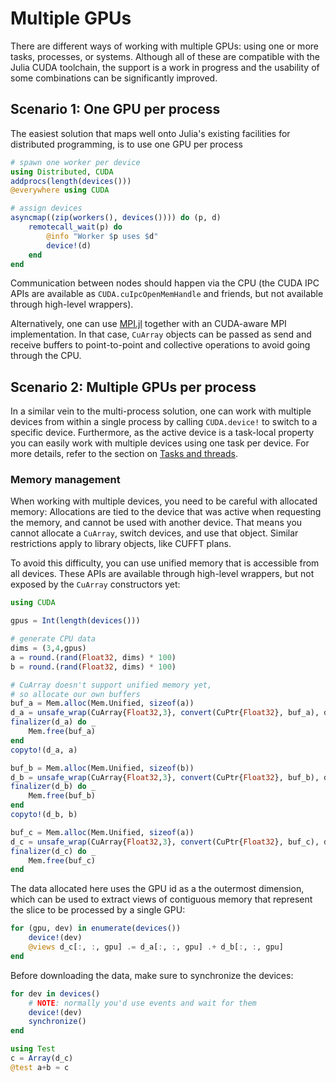 # Multiple GPUs

There are different ways of working with multiple GPUs: using one or more tasks, processes,
or systems. Although all of these are compatible with the Julia CUDA toolchain, the support
is a work in progress and the usability of some combinations can be significantly improved.


## Scenario 1: One GPU per process

The easiest solution that maps well onto Julia's existing facilities for distributed
programming, is to use one GPU per process

```julia
# spawn one worker per device
using Distributed, CUDA
addprocs(length(devices()))
@everywhere using CUDA

# assign devices
asyncmap((zip(workers(), devices()))) do (p, d)
    remotecall_wait(p) do
        @info "Worker $p uses $d"
        device!(d)
    end
end
```

Communication between nodes should happen via the CPU (the CUDA IPC APIs are available as
`CUDA.cuIpcOpenMemHandle` and friends, but not available through high-level wrappers).

Alternatively, one can use [MPI.jl](https://github.com/JuliaParallel/MPI.jl) together with
an CUDA-aware MPI implementation. In that case, `CuArray` objects can be passed as send and
receive buffers to point-to-point and collective operations to avoid going through the CPU.


## Scenario 2: Multiple GPUs per process

In a similar vein to the multi-process solution, one can work with multiple devices from
within a single process by calling `CUDA.device!` to switch to a specific device.
Furthermore, as the active device is a task-local property you can easily work with multiple
devices using one task per device. For more details, refer to the section on [Tasks and
threads](@ref).

### Memory management

When working with multiple devices, you need to be careful with allocated memory:
Allocations are tied to the device that was active when requesting the memory, and cannot be
used with another device. That means you cannot allocate a `CuArray`, switch devices, and
use that object. Similar restrictions apply to library objects, like CUFFT plans.

To avoid this difficulty, you can use unified memory that is accessible from all devices.
These APIs are available through high-level wrappers, but not exposed by the `CuArray`
constructors yet:

```julia
using CUDA

gpus = Int(length(devices()))

# generate CPU data
dims = (3,4,gpus)
a = round.(rand(Float32, dims) * 100)
b = round.(rand(Float32, dims) * 100)

# CuArray doesn't support unified memory yet,
# so allocate our own buffers
buf_a = Mem.alloc(Mem.Unified, sizeof(a))
d_a = unsafe_wrap(CuArray{Float32,3}, convert(CuPtr{Float32}, buf_a), dims)
finalizer(d_a) do _
    Mem.free(buf_a)
end
copyto!(d_a, a)

buf_b = Mem.alloc(Mem.Unified, sizeof(b))
d_b = unsafe_wrap(CuArray{Float32,3}, convert(CuPtr{Float32}, buf_b), dims)
finalizer(d_b) do _
    Mem.free(buf_b)
end
copyto!(d_b, b)

buf_c = Mem.alloc(Mem.Unified, sizeof(a))
d_c = unsafe_wrap(CuArray{Float32,3}, convert(CuPtr{Float32}, buf_c), dims)
finalizer(d_c) do _
    Mem.free(buf_c)
end
```

The data allocated here uses the GPU id as a the outermost dimension, which can be used to
extract views of contiguous memory that represent the slice to be processed by a single GPU:

```julia
for (gpu, dev) in enumerate(devices())
    device!(dev)
    @views d_c[:, :, gpu] .= d_a[:, :, gpu] .+ d_b[:, :, gpu]
end
```

Before downloading the data, make sure to synchronize the devices:

```julia
for dev in devices()
    # NOTE: normally you'd use events and wait for them
    device!(dev)
    synchronize()
end

using Test
c = Array(d_c)
@test a+b ≈ c
```
